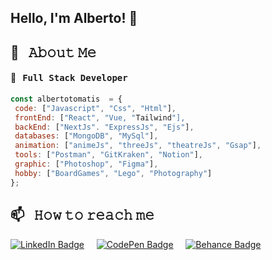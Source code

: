  ##  Hello, I'm Alberto! 👋 
 ## 💬 &nbsp; 𝙰𝚋𝚘𝚞𝚝 𝙼𝚎
 #### 🚀 &nbsp; <samp>Full Stack Developer</samp>
 ```javascript
const albertotomatis  = {
  code: ["Javascript", "Css", "Html"],
  frontEnd: ["React", "Vue, "Tailwind"],
  backEnd: ["NextJs". "ExpressJs", "Ejs"],
  databases: ["MongoDB", "MySql"],
  animation: ["animeJs", "threeJs", "theatreJs", "Gsap"],
  tools: ["Postman", "GitKraken", "Notion"],
  graphic: ["Photoshop", "Figma"],
  hobby: ["BoardGames", "Lego", "Photography"]
};
```
## 📫 &nbsp; 𝙷𝚘𝚠 𝚝𝚘 𝚛𝚎𝚊𝚌𝚑 𝚖𝚎
[![LinkedIn Badge](https://img.shields.io/badge/LinkedIn-%230A66C2.svg?&style=for-the-badge&logo=linkedin&logoColor=white)](https://www.linkedin.com/in/alberto-tomatis/) &nbsp;&nbsp;&nbsp;
[![CodePen Badge](https://img.shields.io/badge/CodePen-%231E1E1E.svg?&style=for-the-badge&logo=codepen&logoColor=black&color=white)](https://codepen.io/albertotomatis/pens/public) &nbsp;&nbsp;&nbsp;
[![Behance Badge](https://img.shields.io/badge/behance-%23053eff.svg?&style=for-the-badge&logo=behance&logoColor=white)](https://www.behance.net/albertotomatis/) &nbsp;&nbsp;&nbsp;
